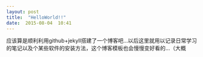 ```yaml
---
layout: post
title:  "HelloWorld!!"
date:  2015-08-04  10:41
---
```


应该算是顺利利用github+jekyll搭建了一个博客吧...以后这里就用以记录日常学习的笔记以及个某些软件的安装方法，这个博客模板也会慢慢变好看的...（大概
